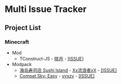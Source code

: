 # Multi Issue Tracker

## Project List

### Minecraft

- Mod
  - TConstruct-JS - [晓月](https://www.mcmod.cn/author/29574.html) - [\[ISSUE\]](../../issues?q=label%3A%22Mod%20-%20TConstruct-JS%22)
- Modpack
  - [海岛寿司店 Sushi Island](https://www.mcmod.cn/modpack/971.html) - [Xx流浪者xX](https://www.mcmod.cn/author/32344.html) - [\[ISSUE\]](../../issues?q=label%3A%22Modpack%20-%20Sushi%20Island%22%20)
  - [Compat Sky: Easy](https://www.curseforge.com/minecraft/modpacks/compact-sky-easy) - [vvxzv](https://www.curseforge.com/members/vvxzv/projects) - [\[ISSUE\]](../../issues?q=label%3A%22Modpack%20-%20Compat%20Sky%3A%20Easy%22%20)
